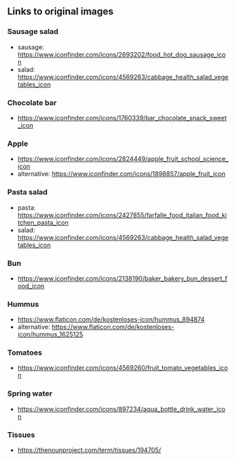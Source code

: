 ## Links to original images

### Sausage salad
* sausage: https://www.iconfinder.com/icons/2693202/food_hot_dog_sausage_icon
* salad: https://www.iconfinder.com/icons/4569263/cabbage_health_salad_vegetables_icon

### Chocolate bar
* https://www.iconfinder.com/icons/1760339/bar_chocolate_snack_sweet_icon

### Apple
* https://www.iconfinder.com/icons/2824449/apple_fruit_school_science_icon
* alternative: https://www.iconfinder.com/icons/1898857/apple_fruit_icon

### Pasta salad
* pasta: https://www.iconfinder.com/icons/2427855/farfalle_food_italian_food_kitchen_pasta_icon
* salad: https://www.iconfinder.com/icons/4569263/cabbage_health_salad_vegetables_icon

### Bun
* https://www.iconfinder.com/icons/2138190/baker_bakery_bun_dessert_food_icon

### Hummus
* https://www.flaticon.com/de/kostenloses-icon/hummus_894874
* alternative: https://www.flaticon.com/de/kostenloses-icon/hummus_1625125

### Tomatoes
* https://www.iconfinder.com/icons/4569260/fruit_tomato_vegetables_icon

### Spring water
* https://www.iconfinder.com/icons/897234/aqua_bottle_drink_water_icon

### Tissues
* https://thenounproject.com/term/tissues/194705/